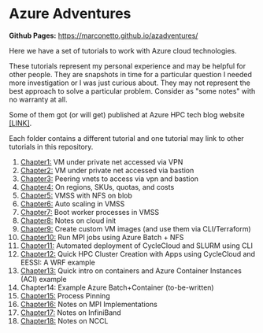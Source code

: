 # Azure Adventures


**Github Pages:** <https://marconetto.github.io/azadventures/>

Here we have a set of tutorials to work with Azure cloud technologies.

These tutorials represent my personal experience and may be helpful for other
people. They are snapshots in time for a particular question I needed more
investigation or I was just curious about. They may not represent the best
approach to solve a particular problem. Consider as "some notes" with no
warranty at all.

Some of them got (or will get) published at Azure HPC tech blog website
[[LINK]](
https://techcommunity.microsoft.com/t5/azure-high-performance-computing/bg-p/AzureHighPerformanceComputingBlog).

Each folder contains a different tutorial and one tutorial may link to other
tutorials in this repository.


1. [Chapter1:](chapter1/) VM under private net accessed via VPN
2. [Chapter2:](chapter2/) VM under private net accessed via bastion
3. [Chapter3:](chapter3/) Peering vnets to access via vpn and bastion
4. [Chapter4:](chapter4/) On regions, SKUs, quotas, and costs
5. [Chapter5:](chapter5/) VMSS with NFS on blob
6. [Chapter6:](chapter6/) Auto scaling in VMSS
7. [Chapter7:](chapter7/) Boot worker processes in VMSS
8. [Chapter8:](chapter8) Notes on cloud init
9. [Chapter9:](chapter9/) Create custom VM images (and use them via CLI/Terraform)
10. [Chapter10:](chapter10/) Run MPI jobs using Azure Batch + NFS
11. [Chapter11:](chapter11/) Automated deployment of CycleCloud and SLURM using CLI
12. [Chapter12:](chapter12/) Quick HPC Cluster Creation with Apps using CycleCloud and EESSI: A WRF example
13. [Chapter13:](chapter13/) Quick intro on containers and Azure Container Instances (ACI) example
14. Chapter14: Example Azure Batch+Container (to-be-written)
15. [Chapter15:](chapter15/) Process Pinning
16. [Chapter16:](chapter16/) Notes on MPI Implementations
17. [Chapter17:](chapter17/) Notes on InfiniBand
18. [Chapter18:](chapter18/) Notes on NCCL



